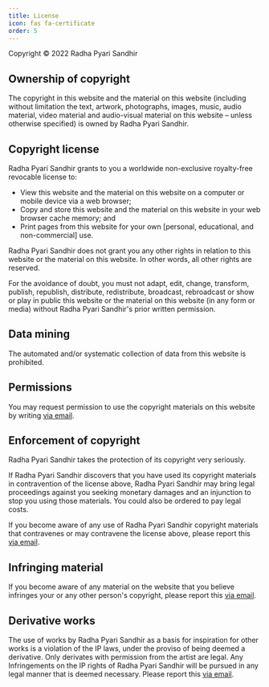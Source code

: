 ```yaml
---
title: License
icon: fas fa-certificate
order: 5
---
```




Copyright © 2022 Radha Pyari Sandhir


## Ownership of copyright

The copyright in this website and the material on this website (including without limitation the text, artwork, photographs, images, music, audio material, video material and audio-visual material on this website  – unless otherwise specified) is owned by Radha Pyari Sandhir.

## Copyright license

Radha Pyari Sandhir grants to you a worldwide non-exclusive royalty-free revocable license to:

- View this website and the material on this website on a computer or mobile device via a web browser;
- Copy and store this website and the material on this website in your web browser cache memory; and
- Print pages from this website for your own [personal, educational, and non-commercial] use.

Radha Pyari Sandhir does not grant you any other rights in relation to this website or the material on this website. In other words, all other rights are reserved.

For the avoidance of doubt, you must not adapt, edit, change, transform, publish, republish, distribute, redistribute, broadcast, rebroadcast or show or play in public this website or the material on this website (in any form or media) without Radha Pyari Sandhir's prior written permission.   

## Data mining

The automated and/or systematic collection of data from this website is prohibited.

## Permissions

You may request permission to use the copyright materials on this website by writing [via email](https://www.radhapyarisandhir.com/contact/).

## Enforcement of copyright

Radha Pyari Sandhir takes the protection of its copyright very seriously.

If Radha Pyari Sandhir discovers that you have used its copyright materials in contravention of the license above, Radha Pyari Sandhir may bring legal proceedings against you seeking monetary damages and an injunction to stop you using those materials.  You could also be ordered to pay legal costs.

If you become aware of any use of Radha Pyari Sandhir copyright materials that contravenes or may contravene the license above, please report this [via email](https://www.radhapyarisandhir.com/contact/).

## Infringing material

If you become aware of any material on the website that you believe infringes your or any other person's copyright, please report this [via email](https://www.radhapyarisandhir.com/contact/).

## Derivative works

The use of works by Radha Pyari Sandhir as a basis for inspiration for other works is a violation of the IP laws, under the proviso of being deemed a derivative. Only derivates with permission from the artist are legal. Any Infringements on the IP rights of Radha Pyari Sandhir will be pursued in any legal manner that is deemed necessary. Please report this [via email](https://www.radhapyarisandhir.com/contact/).